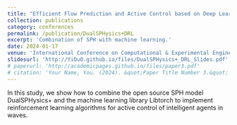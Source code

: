```yaml
---
title: "Efficient Flow Prediction and Active Control based on Deep Learning Reduced-Order Modeling"
collection: publications
category: conferences
permalink: /publication/DualSPHysics+DRL
excerpt: 'Combination of SPH with machine learning.'
date: 2024-01-17
venue: 'International Conference on Computational & Experimental Engineering and Sciences'
slidesurl: 'http://YiOuO.github.io/files/DualSPHysics+_DRL_Slides.pdf'
# paperurl: 'http://academicpages.github.io/files/paper3.pdf'
# citation: 'Your Name, You. (2024). &quot;Paper Title Number 3.&quot; <i>GitHub Journal of Bugs</i>. 1(3).'
---
```


In this study, we show how to combine the open source SPH model DualSPHysics+ and the machine learning library Libtorch to implement reinforcement learning algorithms for active control of intelligent agents in waves.